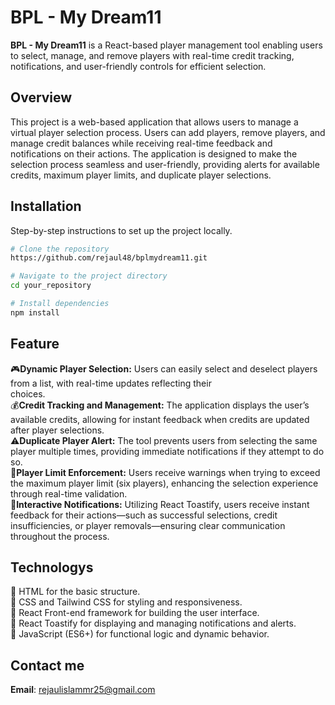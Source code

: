 
# BPL - My Dream11

**BPL - My Dream11** is a React-based player management tool enabling users to select, manage, and remove players with real-time credit tracking, notifications, and user-friendly controls for efficient selection.

## Overview

This project is a web-based application that allows users to manage a virtual player selection process. Users can add players, remove players, and manage credit balances while receiving real-time feedback and notifications on their actions. The application is designed to make the selection process seamless and user-friendly, providing alerts for available credits, maximum player limits, and duplicate player selections.

## Installation

Step-by-step instructions to set up the project locally.

```bash
# Clone the repository
https://github.com/rejaul48/bplmydream11.git

# Navigate to the project directory
cd your_repository

# Install dependencies
npm install

```
## Feature
🎮**Dynamic Player Selection:** Users can easily select and deselect players from a list, with real-time updates reflecting their     
     choices. <br>
💰**Credit Tracking and Management:** The application displays the user’s available credits, allowing for instant feedback when credits are updated after player selections.<br>
⚠️**Duplicate Player Alert:** The tool prevents users from selecting the same player multiple times, providing immediate notifications if they attempt to do so.<br>
🚫**Player Limit Enforcement:** Users receive warnings when trying to exceed the maximum player limit (six players), enhancing the selection experience through real-time validation.<br>
🔔**Interactive Notifications:** Utilizing React Toastify, users receive instant feedback for their actions—such as successful selections, credit insufficiencies, or player removals—ensuring clear communication throughout the process.<br>

## Technologys
🔵 HTML for the basic structure. <br>
🔵 CSS and Tailwind CSS for styling and responsiveness. <br>
🔵 React Front-end framework for building the user interface. <br>
🔵 React Toastify for displaying and managing notifications and alerts. <br>
🔵 JavaScript (ES6+) for functional logic and dynamic behavior. <br>

## Contact me
**Email**: [rejaulislammr25@gmail.com](mailto:rejaulislammr25@gmail.com)

